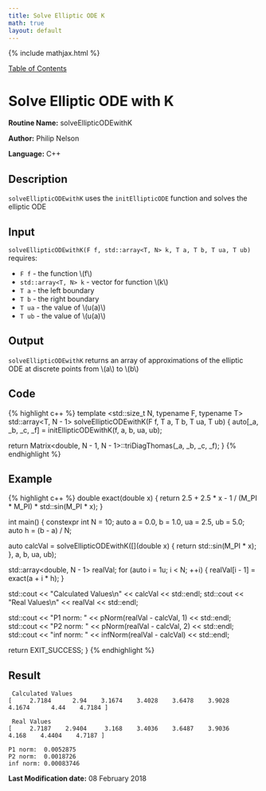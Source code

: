 ```yaml
---
title: Solve Elliptic ODE K
math: true
layout: default
---
```


{% include mathjax.html %}

<a href="https://philipnelson5.github.io/MATH5620/SoftwareManual"> Table of Contents </a>
# Solve Elliptic ODE with K

**Routine Name:** solveEllipticODEwithK

**Author:** Philip Nelson

**Language:** C++

## Description

`solveEllipticODEwithK` uses the `initEllipticODE` function and solves the elliptic ODE

## Input

`solveEllipticODEwithK(F f, std::array<T, N> k, T a, T b, T ua, T ub)` requires:

* `F f` - the function \\(f\\)
* `std::array<T, N> k` - vector for function \\(k\\)
* `T a` - the left boundary
* `T b` - the right boundary
* `T ua` - the value of \\(u(a)\\)
* `T ub` - the value of \\(u(a)\\)

## Output

`solveEllipticODEwithK` returns an array of approximations of the elliptic ODE at discrete points from \\(a\\) to \\(b\\)

## Code
{% highlight c++ %}
template <std::size_t N, typename F, typename T>
std::array<T, N - 1> solveEllipticODEwithK(F f, T a, T b, T ua, T ub)
{
  auto[_a, _b, _c, _f] = initEllipticODEwithK<N>(f, a, b, ua, ub);

  return Matrix<double, N - 1, N - 1>::triDiagThomas(_a, _b, _c, _f);
}
{% endhighlight %}

## Example
{% highlight c++ %}
double exact(double x)
{
  return 2.5 + 2.5 * x - 1 / (M_PI * M_PI) * std::sin(M_PI * x);
}

int main()
{
  constexpr int N = 10;
  auto a = 0.0, b = 1.0, ua = 2.5, ub = 5.0;
  auto h = (b - a) / N;

  auto calcVal =
    solveEllipticODEwithK<N>([](double x) { return std::sin(M_PI * x); }, a, b, ua, ub);


  std::array<double, N - 1> realVal;
  for (auto i = 1u; i < N; ++i)
  {
    realVal[i - 1] = exact(a + i * h);
  }

  std::cout << "Calculated Values\n" << calcVal << std::endl;
  std::cout << "Real Values\n" << realVal << std::endl;

  std::cout << "P1 norm:  " << pNorm(realVal - calcVal, 1) << std::endl;
  std::cout << "P2 norm:  " << pNorm(realVal - calcVal, 2) << std::endl;
  std::cout << "inf norm: " << infNorm(realVal - calcVal) << std::endl;

  return EXIT_SUCCESS;
}
{% endhighlight %}

## Result
```
 Calculated Values
[     2.7184      2.94    3.1674    3.4028    3.6478    3.9028    4.1674      4.44    4.7184 ]

 Real Values
[     2.7187    2.9404     3.168    3.4036    3.6487    3.9036     4.168    4.4404    4.7187 ]

P1 norm:  0.0052875
P2 norm:  0.0018726
inf norm: 0.00083746

```

**Last Modification date:** 08 February 2018
